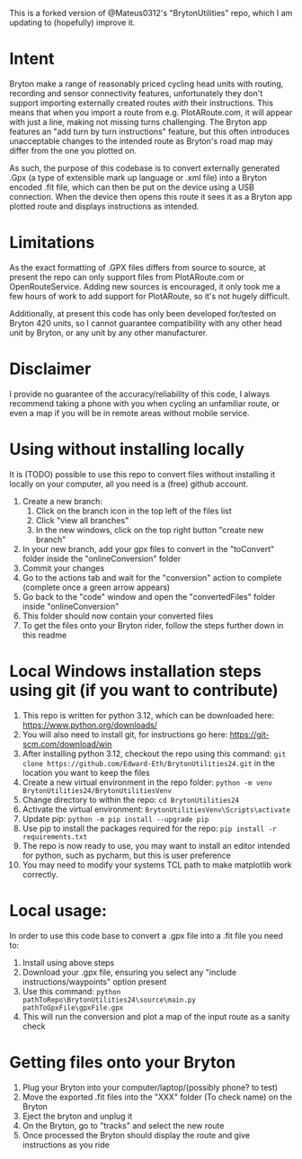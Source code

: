 This is a forked version of @Mateus0312's "BrytonUtilities" repo, which I am updating to (hopefully) improve it.

# Intent
Bryton make a range of reasonably priced cycling head units with routing, recording and sensor connectivity features, unfortunately they don't support importing externally created routes *with* their instructions. This means that when you import a route from e.g. PlotARoute.com, it will appear with just a line, making not missing turns challenging. The Bryton app features an "add turn by turn instructions" feature, but this often introduces unacceptable changes to the intended route as Bryton's road map may differ from the one you plotted on.

As such, the purpose of this codebase is to convert externally generated .Gpx (a type of extensible mark up language or .xml file) into a Bryton encoded .fit file, which can then be put on the device using a USB connection. When the device then opens this route it sees it as a Bryton app plotted route and displays instructions as intended.

# Limitations
As the exact formatting of .GPX files differs from source to source, at present the repo can only support files from PlotARoute.com or OpenRouteService. Adding new sources is encouraged, it only took me a few hours of work to add support for PlotARoute, so it's not hugely difficult.

Additionally, at present this code has only been developed for/tested on Bryton 420 units, so I cannot guarantee compatibility with any other head unit by Bryton, or any unit by any other manufacturer.

# Disclaimer
I provide no guarantee of the accuracy/reliability of this code, I always recommend taking a phone with you when cycling an unfamiliar route, or even a map if you will be in remote areas without mobile service.

# Using without installing locally
It is (TODO) possible to use this repo to convert files without installing it locally on your computer, all you need is a (free) github account.
1. Create a new branch:
    1. Click on the branch icon in the top left of the files list
    2. Click "view all branches"
    3. In the new windows, click on the top right button "create new branch"
2. In your new branch, add your gpx files to convert in the "toConvert" folder inside the "onlineConversion" folder
3. Commit your changes
4. Go to the actions tab and wait for the  "conversion" action to complete (complete once a green arrow appears)
5. Go back to the "code" window and open the "convertedFiles" folder inside "onlineConversion"
6. This folder should now contain your converted files
7. To get the files onto your Bryton rider, follow the steps further down in this readme

# Local Windows installation steps using git (if you want to contribute)
1. This repo is written for python 3.12, which can be downloaded here: https://www.python.org/downloads/
2. You will also need to install git, for instructions go here: https://git-scm.com/download/win
3. After installing python 3.12, checkout the repo using this command: `git clone https://github.com/Edward-Eth/BrytonUtilities24.git` in the location you want to keep the files
4. Create a new virtual environment in the repo folder: `python -m venv BrytonUtilities24/BrytonUtilitiesVenv`
5. Change directory to within the repo: `cd BrytonUtilities24`
6. Activate the virtual environment: `BrytonUtilitiesVenv\Scripts\activate`
7. Update pip: `python -m pip install --upgrade pip`
8. Use pip to install the packages required for the repo: `pip install -r requirements.txt`
9. The repo is now ready to use, you may want to install an editor intended for python, such as pycharm, but this is user preference
10. You may need to modify your systems TCL path to make matplotlib work correctly.

# Local usage:
In order to use this code base to convert a .gpx file into a .fit file you need to:
1. Install using above steps
2. Download your .gpx file, ensuring you select any "include instructions/waypoints" option present
3. Use this command: `python pathToRepo\BrytonUtilities24\source\main.py pathToGpxFile\gpxFile.gpx`
4. This will run the conversion and plot a map of the input route as a sanity check

# Getting files onto your Bryton
1. Plug your Bryton into your computer/laptop/(possibly phone? to test)
2. Move the exported .fit files into the "XXX" folder (To check name) on the Bryton
3. Eject the bryton and unplug it
4. On the Bryton, go to "tracks" and select the new route
5. Once processed the Bryton should display the route and give instructions as you ride
